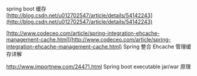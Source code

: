 spring boot 缓存   [http://blog.csdn.net/u012702547/article/details/54142243](http://blog.csdn.net/u012702547/article/details/54142243)

[http://www.codeceo.com/article/spring-integration-ehcache-management-cache.html](http://www.codeceo.com/article/spring-integration-ehcache-management-cache.html)   Spring 整合 Ehcache 管理缓存详解

http://www.importnew.com/24471.html   Spring boot executable jar/war 原理


